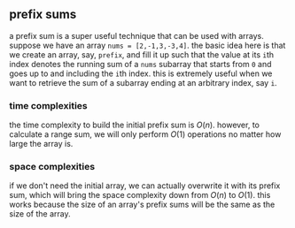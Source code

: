 ## prefix sums
a prefix sum is a super useful technique that can be used with arrays. suppose we have an array `nums = [2,-1,3,-3,4]`. 
the basic idea here is that we create an array, say, `prefix`, and fill it up such that the value at its `i`th index 
denotes the running sum of a `nums` subarray that starts from `0` and goes up to and including the `i`th index. this is
extremely useful when we want to retrieve the sum of a subarray ending at an arbitrary index, say `i`.

### time complexities
the time complexity to build the initial prefix sum is $`O(n)`$. however, to calculate a range sum, we will only perform
$`O(1)`$ operations no matter how large the array is.

### space complexities
if we don't need the initial array, we can actually overwrite it with its prefix sum, which will bring the space 
complexity down from $`O(n)`$ to $`O(1)`$. this works because the size of an array's prefix sums will be the same as the 
size of the array.